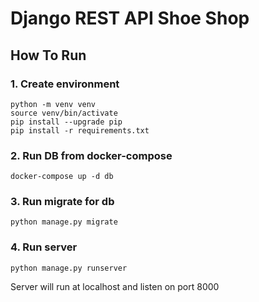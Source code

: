 # Django REST API Shoe Shop

## How To Run
### 1. Create environment
```
python -m venv venv
source venv/bin/activate
pip install --upgrade pip
pip install -r requirements.txt
```

### 2. Run DB from docker-compose
```
docker-compose up -d db
```

### 3. Run migrate for db
```
python manage.py migrate
```

### 4. Run server
```
python manage.py runserver
```
Server will run at localhost and listen on port 8000
